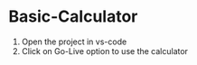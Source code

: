 ﻿# Basic-Calculator
 1. Open the project in vs-code
 2. Click on Go-Live option to use the calculator
